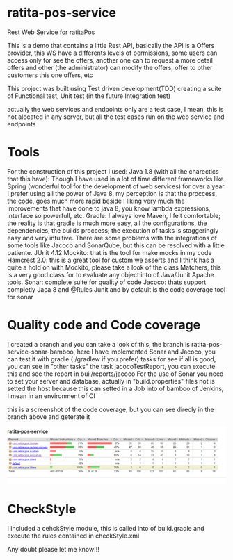 # ratita-pos-service
Rest Web Service for ratitaPos

This is a demo that contains a little Rest API, basically the API is a Offers provider, this WS have a differents levels of permissions, some users can access only for see the offers, another one can to request a more detail offers and other (the administrator) can modify the offers, offer to other customers this one offers, etc

This project was built using Test driven development(TDD) creating a suite of Functional test, Unit test (in the future Integration test)

actually the web services and endpoints only are a test case, I mean, this is not alocated in any server, but all the test cases run on the web service and endpoints

# Tools
For the construction of this project I used:
  Java 1.8 (with all the charectics that this have): Though I have used in a lot of time different frameworks like Spring (wonderful tool for the development of web services) for over a year I prefer using all the power of Java 8, my perception is that the proccess, the code, goes much more rapid beside I liking very much the improvements that have done to java 8, you know lambda expressions, interface so powerfull, etc.
  Gradle: I always love Maven, I felt comfortable; the reality is that gradle is much more easy, all the configurations, the dependencies, the builds proccess; the execution of tasks is staggeringly easy and very intuitive. There are some problems with the integrations of some tools like Jacoco and SonarQube, but this can be resolved with a little patiente.
  JUnit 4.12
  Mockito: that is the tool for make mocks in my code
  Hamcrest 2.0: this is a great tool for custom we asserts and I think has a quite a hold on with Mockito, please take a look of the class Matchers, this is a very good class for to evaluate any object into of Java/Junit
  Apache tools.
  Sonar: complete suite for quality of code
  Jacoco: thats support completly Jaca 8 and @Rules Junit and by default is the code coverage tool for sonar
  
# Quality code and Code coverage
  I created a branch and you can take a look of this, the branch is ratita-pos-service-sonar-bamboo, here I have implemented Sonar and Jacoco, you can test it with gradle (./gradlew if you prefer) tasks for see if all is good, you can see in "other tasks" the task jacocoTestReport, you can execute this and see the report in buil/reports/jacoco
  For the use of Sonar you need to set your server and database, actually in "build.properties" files not is setted the host because this can setted in a Job into of bamboo of Jenkins, I mean in an environment of CI
  
  this is a screenshot of the code coverage, but you can see direcly in the branch above and geterate it
  
  ![alt tag](https://github.com/zicuxoco/ratita-pos-service/blob/ratita-pos-service-sonar-bamboo/src/test/resources/screenshots/jacocoReport.PNG)
  
  # CheckStyle
  I included a cehckStyle module, this is called into of build.gradle and execute the rules contained in checkStyle.xml
  
  Any doubt please let me know!!!
  
